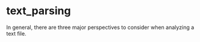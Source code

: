 # text_parsing
In general, there are three major perspectives to consider when analyzing a text file. 
